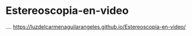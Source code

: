 # Estereoscopia-en-video

....
https://luzdelcarmenaguilarangeles.github.io/Estereoscopia-en-video/
